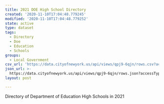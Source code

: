 ```yaml
---
title: 2021 DOE High School Directory
created: '2020-11-10T17:04:48.779245'
modified: '2020-11-10T17:04:48.779252'
state: active
type: dataset
tags:
  - Directory
  - Doe
  - Education
  - Schools
groups:
  - Local Government
csv_url: 'https://data.cityofnewyork.us/api/views/qpj9-6qjn/rows.csv?accessType=DOWNLOAD'
json_url: >-
  https://data.cityofnewyork.us/api/views/qpj9-6qjn/rows.json?accessType=DOWNLOAD
layout: post

---
```

Directory of Department of Education High Schools in 2021
